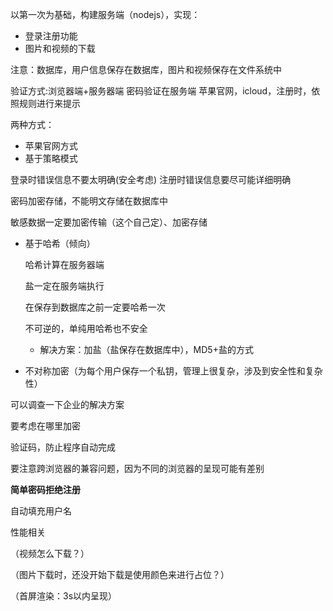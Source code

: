 以第一次为基础，构建服务端（nodejs），实现：

- 登录注册功能
- 图片和视频的下载

注意：数据库，用户信息保存在数据库，图片和视频保存在文件系统中



验证方式:浏览器端+服务器端
密码验证在服务端
苹果官网，icloud，注册时，依照规则进行来提示

两种方式：

- 苹果官网方式
- 基于策略模式

登录时错误信息不要太明确(安全考虑)
注册时错误信息要尽可能详细明确 

密码加密存储，不能明文存储在数据库中

敏感数据一定要加密传输（这个自己定）、加密存储

- 基于哈希（倾向）

  哈希计算在服务器端

  盐一定在服务端执行

  在保存到数据库之前一定要哈希一次

  不可逆的，单纯用哈希也不安全

  - 解决方案：加盐（盐保存在数据库中），MD5+盐的方式

- 不对称加密（为每个用户保存一个私钥，管理上很复杂，涉及到安全性和复杂性）

可以调查一下企业的解决方案

要考虑在哪里加密



验证码，防止程序自动完成



要注意跨浏览器的兼容问题，因为不同的浏览器的呈现可能有差别



**简单密码拒绝注册**

自动填充用户名

性能相关

（视频怎么下载？）

（图片下载时，还没开始下载是使用颜色来进行占位？）

（首屏渲染：3s以内呈现）